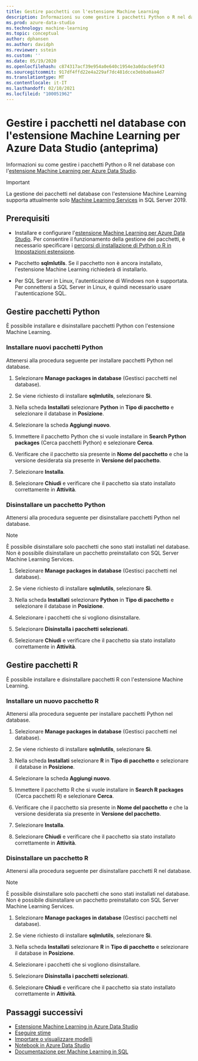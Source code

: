 ```yaml
---
title: Gestire pacchetti con l'estensione Machine Learning
description: Informazioni su come gestire i pacchetti Python o R nel database con l'[estensione Machine Learning per Azure Data Studio.
ms.prod: azure-data-studio
ms.technology: machine-learning
ms.topic: conceptual
author: dphansen
ms.author: davidph
ms.reviewer: sstein
ms.custom: ''
ms.date: 05/19/2020
ms.openlocfilehash: c874317acf39e954a0e640c1954e3a0dac6e9f43
ms.sourcegitcommit: 917df4ffd22e4a229af7dc481dcce3ebba0aa4d7
ms.translationtype: MT
ms.contentlocale: it-IT
ms.lasthandoff: 02/10/2021
ms.locfileid: "100051962"
---
```

# <a name="manage-packages-in-database-with-machine-learning-extension-for-azure-data-studio-preview"></a>Gestire i pacchetti nel database con l'estensione Machine Learning per Azure Data Studio (anteprima)

Informazioni su come gestire i pacchetti Python o R nel database con l'[estensione Machine Learning per Azure Data Studio](machine-learning-extension.md).

> [!IMPORTANT]
> La gestione dei pacchetti nel database con l'estensione Machine Learning supporta attualmente solo [Machine Learning Services](../../machine-learning/sql-server-machine-learning-services.md) in SQL Server 2019.

## <a name="prerequisites"></a>Prerequisiti

- Installare e configurare l'[estensione Machine Learning per Azure Data Studio](machine-learning-extension.md). Per consentire il funzionamento della gestione dei pacchetti, è necessario specificare i [percorsi di installazione di Python o R in Impostazioni estensione](machine-learning-extension.md#settings).

- Pacchetto **sqlmlutils**. Se il pacchetto non è ancora installato, l'estensione Machine Learning richiederà di installarlo.

- Per SQL Server in Linux, l'autenticazione di Windows non è supportata. Per connettersi a SQL Server in Linux, è quindi necessario usare l'autenticazione SQL.

## <a name="manage-python-packages"></a>Gestire pacchetti Python

È possibile installare e disinstallare pacchetti Python con l'estensione Machine Learning.

### <a name="install-new-python-package"></a>Installare nuovi pacchetti Python

Attenersi alla procedura seguente per installare pacchetti Python nel database.

1. Selezionare **Manage packages in database** (Gestisci pacchetti nel database).

1. Se viene richiesto di installare **sqlmlutils**, selezionare **Sì**.

1. Nella scheda **Installati** selezionare **Python** in **Tipo di pacchetto** e selezionare il database in **Posizione**.

1. Selezionare la scheda **Aggiungi nuovo**.

1. Immettere il pacchetto Python che si vuole installare in **Search Python packages** (Cerca pacchetti Python) e selezionare **Cerca**.

1. Verificare che il pacchetto sia presente in **Nome del pacchetto** e che la versione desiderata sia presente in **Versione del pacchetto**.

1. Selezionare **Installa**.

1. Selezionare **Chiudi** e verificare che il pacchetto sia stato installato correttamente in **Attività**.

### <a name="uninstall-a-python-package"></a>Disinstallare un pacchetto Python

Attenersi alla procedura seguente per disinstallare pacchetti Python nel database.

> [!NOTE]
> È possibile disinstallare solo pacchetti che sono stati installati nel database. Non è possibile disinstallare un pacchetto preinstallato con SQL Server Machine Learning Services.

1. Selezionare **Manage packages in database** (Gestisci pacchetti nel database).

1. Se viene richiesto di installare **sqlmlutils**, selezionare **Sì**.

1. Nella scheda **Installati** selezionare **Python** in **Tipo di pacchetto** e selezionare il database in **Posizione**.

1. Selezionare i pacchetti che si vogliono disinstallare.

1. Selezionare **Disinstalla i pacchetti selezionati**.

1. Selezionare **Chiudi** e verificare che il pacchetto sia stato installato correttamente in **Attività**.

## <a name="manage-r-packages"></a>Gestire pacchetti R

È possibile installare e disinstallare pacchetti R con l'estensione Machine Learning.

### <a name="install-new-r-package"></a>Installare un nuovo pacchetto R

Attenersi alla procedura seguente per installare pacchetti Python nel database.

1. Selezionare **Manage packages in database** (Gestisci pacchetti nel database).

1. Se viene richiesto di installare **sqlmlutils**, selezionare **Sì**.

1. Nella scheda **Installati** selezionare **R** in **Tipo di pacchetto** e selezionare il database in **Posizione**.

1. Selezionare la scheda **Aggiungi nuovo**.

1. Immettere il pacchetto R che si vuole installare in **Search R packages** (Cerca pacchetti R) e selezionare **Cerca**.

1. Verificare che il pacchetto sia presente in **Nome del pacchetto** e che la versione desiderata sia presente in **Versione del pacchetto**.

1. Selezionare **Installa**.

1. Selezionare **Chiudi** e verificare che il pacchetto sia stato installato correttamente in **Attività**.

### <a name="uninstall-an-r-package"></a>Disinstallare un pacchetto R

Attenersi alla procedura seguente per disinstallare pacchetti R nel database.

> [!NOTE]
> È possibile disinstallare solo pacchetti che sono stati installati nel database. Non è possibile disinstallare un pacchetto preinstallato con SQL Server Machine Learning Services.

1. Selezionare **Manage packages in database** (Gestisci pacchetti nel database).

1. Se viene richiesto di installare **sqlmlutils**, selezionare **Sì**.

1. Nella scheda **Installati** selezionare **R** in **Tipo di pacchetto** e selezionare il database in **Posizione**.

1. Selezionare i pacchetti che si vogliono disinstallare.

1. Selezionare **Disinstalla i pacchetti selezionati**.

1. Selezionare **Chiudi** e verificare che il pacchetto sia stato installato correttamente in **Attività**.

## <a name="next-steps"></a>Passaggi successivi

- [Estensione Machine Learning in Azure Data Studio](machine-learning-extension.md)
- [Eseguire stime](machine-learning-extension-predictions.md)
- [Importare o visualizzare modelli](machine-learning-extension-import-view-models.md)
- [Notebook in Azure Data Studio](../notebooks/notebooks-guidance.md)
- [Documentazione per Machine Learning in SQL](../../machine-learning/index.yml)